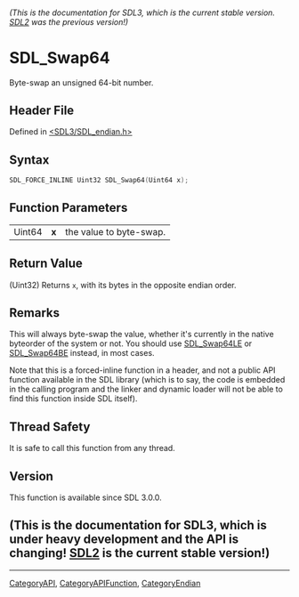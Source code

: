 ###### (This is the documentation for SDL3, which is the current stable version. [SDL2](https://wiki.libsdl.org/SDL2/) was the previous version!)
# SDL_Swap64

Byte-swap an unsigned 64-bit number.

## Header File

Defined in [<SDL3/SDL_endian.h>](https://github.com/libsdl-org/SDL/blob/main/include/SDL3/SDL_endian.h)

## Syntax

```c
SDL_FORCE_INLINE Uint32 SDL_Swap64(Uint64 x);
```

## Function Parameters

|        |       |                         |
| ------ | ----- | ----------------------- |
| Uint64 | **x** | the value to byte-swap. |

## Return Value

(Uint32) Returns `x`, with its bytes in the opposite endian order.

## Remarks

This will always byte-swap the value, whether it's currently in the native
byteorder of the system or not. You should use [SDL_Swap64LE](SDL_Swap64LE)
or [SDL_Swap64BE](SDL_Swap64BE) instead, in most cases.

Note that this is a forced-inline function in a header, and not a public
API function available in the SDL library (which is to say, the code is
embedded in the calling program and the linker and dynamic loader will not
be able to find this function inside SDL itself).

## Thread Safety

It is safe to call this function from any thread.

## Version

This function is available since SDL 3.0.0.

## (This is the documentation for SDL3, which is under heavy development and the API is changing! [SDL2](https://wiki.libsdl.org/SDL2/) is the current stable version!)



----
[CategoryAPI](CategoryAPI), [CategoryAPIFunction](CategoryAPIFunction), [CategoryEndian](CategoryEndian)

